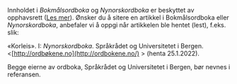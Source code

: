 Innholdet i _Bokmålsordboka_ og _Nynorskordboka_ er beskyttet av opphavsrett ([Les mer](/nob/about/open-data)). Ønsker du å sitere en artikkel i Bokmålsordboka eller _Nynorskordboka_, anbefaler vi å oppgi når artikkelen ble hentet (lest), f.eks. slik:

«Korleis». I: _Nynorskordboka_. Språkrådet og Universitetet i Bergen. <[http://ordbøkene.no](http://ordbokene.no/) > (henta 25.1.2022).

Begge eierne av ordboka, Språkrådet og Universitetet i Bergen, bør nevnes i referansen.